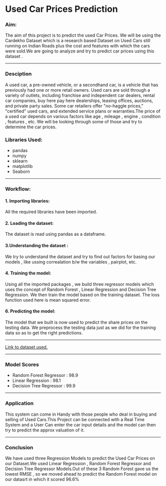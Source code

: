 # Used Car Prices Prediction

### Aim:

The aim of this project is to predict the used Car Prices. We will be using the Cardekho Dataset which is a research based  Dataset on Used Cars still running on Indian Roads plus the cost and features with which the cars were sold.We are going to analyze and try to predict car prices using this dataset .

---
### Desciption
A used car, a pre-owned vehicle, or a secondhand car, is a vehicle that has previously had one or more retail owners. Used cars are sold through a variety of outlets, including franchise and independent car dealers, rental car companies, buy here pay here dealerships, leasing offices, auctions, and private party sales. Some car retailers offer "no-haggle prices," "certified" used cars, and extended service plans or warranties.The price of a used car depends on various factors like age , mileage , engine , condition , features , etc. We will be looking through some of those and try to determine the car prices.

### Libraries Used:
- pandas
- numpy
- sklearn
- matplotlib
- Seaborn
---

### Workflow:
#### 1. Importing libraries:
All the required libraries have been imported.
#### 2. Loading the dataset: 
The dataset is read using pandas as a dataframe.
#### 3.Understanding the dataset :
We try to understand the dataset and try to find out factors for basing our models  , like ussing correalation b/w the variables , pairplot, etc.
#### 4.  Training the model:
Using all the imported packages , we build three regressor  models which uses the concept of Random Forest , Linear Regression and Decision Tree Regression. We then train the model based on the training dataset. The loss function used here is mean squared error. 
#### 6. Predicting the model:
The model that we built is now used to predict the share prices on the testing data. We preprocess the testing data just as we did for the training data so as to get the right predictions. 

---

[Link to dataset used.](https://github.com/photon149/winter-of-contributing/blob/5e8523e6fb89cf8b166f30a0fd238f6069364797/Datascience_With_Python/DS%20Datasets/Used%20Car%20Prices%20Prediction/Car%20details%20v3.csv)

---

### Model Scores 
- Random Forest Regressor : 98.9
- Linear Regression : 98.1
- Decision Tree Regressor : 99.9

---

### Application
This system can come in Handy with those people who deal in buying and selling of Used Cars.This Project can be connected with a Real Time System and a User Can enter the car input details and the model can then try to predict the approx valuation of it.

---

### Conclusion
We have used three Regression Models to predict the Used Car Prices on our Dataset.We used Linear Regression , Random Forest Regressor and Decision Tree Regressor Models.Out of these 3 Random Forest gave us the lowest RMSE , so we moved ahead to predict the Random Forest model on our datasrt in which it scored 96.6%
 

